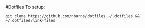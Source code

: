 #Dotfiles
To setup:

    git clone https://github.com/nburns/dotfiles ~/.dotfiles && ~/.dotfiles/link-files
